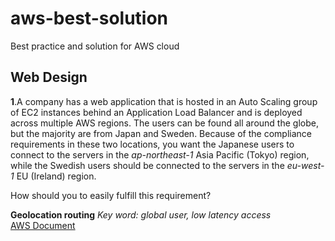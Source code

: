 # aws-best-solution
Best practice and solution for AWS cloud



## Web Design 

**1**.A company has a web application that is hosted in an Auto Scaling group of EC2 instances behind an Application Load Balancer and is deployed across multiple AWS regions. The users can be found all around the globe, but the majority are from Japan and Sweden. Because of the compliance requirements in these two locations, you want the Japanese users to connect to the servers in the *ap-northeast-1* Asia Pacific (Tokyo) region, while the Swedish users should be connected to the servers in the *eu-west-1* EU (Ireland) region.

How should you to easily fulfill this requirement?


**Geolocation routing**
*Key word: global user, low latency access*<br>
[AWS Document](https://docs.aws.amazon.com/Route53/latest/DeveloperGuide/routing-policy-geo.html/)    


